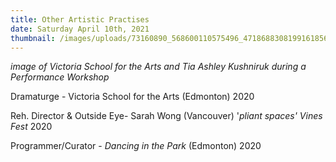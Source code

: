 ```yaml
---
title: Other Artistic Practises
date: Saturday April 10th, 2021
thumbnail: /images/uploads/73160890_568600110575496_4718688308199161856_n.jpg
---
```

*image of Victoria School for the Arts and Tia Ashley Kushniruk during a Performance Workshop*

Dramaturge - Victoria School for the Arts (Edmonton) 2020

Reh. Director  & Outside Eye- Sarah Wong (Vancouver) '*pliant spaces' Vines Fest* 2020

Programmer/Curator - *Dancing in the Park* (Edmonton) 2020